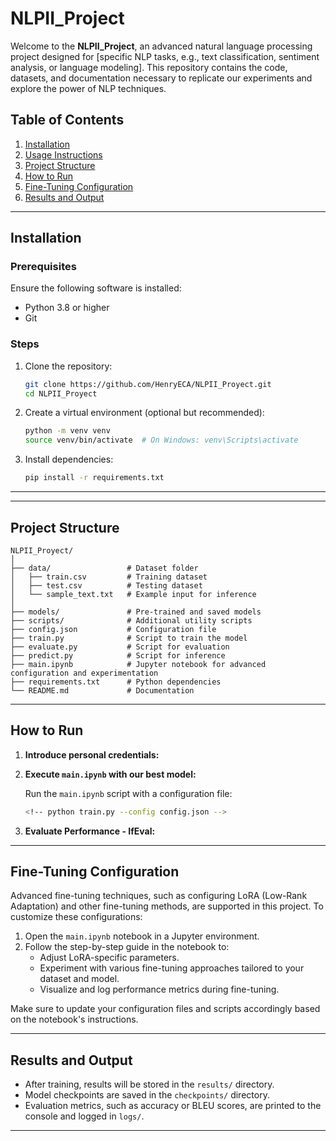 
# NLPII_Project

Welcome to the **NLPII_Project**, an advanced natural language processing project designed for [specific NLP tasks, e.g., text classification, sentiment analysis, or language modeling]. This repository contains the code, datasets, and documentation necessary to replicate our experiments and explore the power of NLP techniques.

## Table of Contents
1. [Installation](#installation)
2. [Usage Instructions](#usage-instructions)
3. [Project Structure](#project-structure)
4. [How to Run](#how-to-run)
5. [Fine-Tuning Configuration](#fine-tuning-configuration)
6. [Results and Output](#results-and-output)

---

## Installation

### Prerequisites
Ensure the following software is installed:
- Python 3.8 or higher
- Git

<!-- FALTA METER LIBRERÍAS Y DEPENDENCIAS Y CREAR UN REQUIREMENTS -->

### Steps
1. Clone the repository:
   ```bash
   git clone https://github.com/HenryECA/NLPII_Proyect.git
   cd NLPII_Proyect
   ```

2. Create a virtual environment (optional but recommended):
   ```bash
   python -m venv venv
   source venv/bin/activate  # On Windows: venv\Scripts\activate
   ```

3. Install dependencies:
   ```bash
   pip install -r requirements.txt
   ```

---

<!-- ## Usage Instructions

### Running the Code
1. **Prepare the Data:**
   Place your dataset in the `data/` folder or update the dataset path in `config.json`.

2. **Training the Model:**
   Use the following command to train:
   ```bash
   python train.py --config config.json
   ```

3. **Evaluating the Model:**
   After training, evaluate the model using:
   ```bash
   python evaluate.py --model checkpoints/best_model.pth --dataset data/test.csv
   ```

4. **Inference:**
   For making predictions on new data:
   ```bash
   python predict.py --input sample_text.txt
   ``` -->

---

## Project Structure

```
NLPII_Proyect/
│
├── data/                 # Dataset folder
│   ├── train.csv         # Training dataset
│   ├── test.csv          # Testing dataset
│   └── sample_text.txt   # Example input for inference
│
├── models/               # Pre-trained and saved models
├── scripts/              # Additional utility scripts
├── config.json           # Configuration file
├── train.py              # Script to train the model
├── evaluate.py           # Script for evaluation
├── predict.py            # Script for inference
├── main.ipynb            # Jupyter notebook for advanced configuration and experimentation
├── requirements.txt      # Python dependencies
└── README.md             # Documentation
```

---

## How to Run

<!-- FALTA RELLENAR ESTO MEJOR CON LAS CONFIGS DE LOS FINE-TUNINGS Y EL ORDEN DE EJECUCIÓN BIEN PUESTO -->

1. **Introduce personal credentials:**


2. **Execute ``main.ipynb`` with our best model:**
   
   Run the `main.ipynb` script with a configuration file:
   ```bash
   <!-- python train.py --config config.json -->
   ```

3. **Evaluate Performance - IfEval:**
   

---

## Fine-Tuning Configuration

Advanced fine-tuning techniques, such as configuring LoRA (Low-Rank Adaptation) and other fine-tuning methods, are supported in this project. To customize these configurations:

1. Open the `main.ipynb` notebook in a Jupyter environment.
2. Follow the step-by-step guide in the notebook to:
   - Adjust LoRA-specific parameters.
   - Experiment with various fine-tuning approaches tailored to your dataset and model.
   - Visualize and log performance metrics during fine-tuning.

Make sure to update your configuration files and scripts accordingly based on the notebook's instructions.

---

## Results and Output

- After training, results will be stored in the `results/` directory.
- Model checkpoints are saved in the `checkpoints/` directory.
- Evaluation metrics, such as accuracy or BLEU scores, are printed to the console and logged in `logs/`.

---
